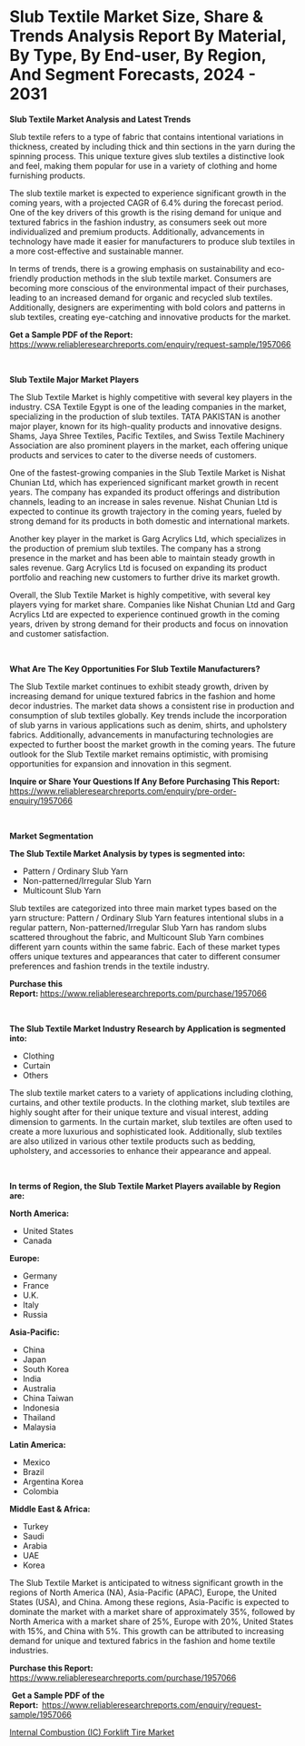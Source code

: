 <p><h1>Slub Textile Market Size, Share & Trends Analysis Report By Material, By Type, By End-user, By Region, And Segment Forecasts, 2024 - 2031</h1></p><p><strong>Slub Textile Market Analysis and Latest Trends</strong></p>
<p><p>Slub textile refers to a type of fabric that contains intentional variations in thickness, created by including thick and thin sections in the yarn during the spinning process. This unique texture gives slub textiles a distinctive look and feel, making them popular for use in a variety of clothing and home furnishing products.</p><p>The slub textile market is expected to experience significant growth in the coming years, with a projected CAGR of 6.4% during the forecast period. One of the key drivers of this growth is the rising demand for unique and textured fabrics in the fashion industry, as consumers seek out more individualized and premium products. Additionally, advancements in technology have made it easier for manufacturers to produce slub textiles in a more cost-effective and sustainable manner.</p><p>In terms of trends, there is a growing emphasis on sustainability and eco-friendly production methods in the slub textile market. Consumers are becoming more conscious of the environmental impact of their purchases, leading to an increased demand for organic and recycled slub textiles. Additionally, designers are experimenting with bold colors and patterns in slub textiles, creating eye-catching and innovative products for the market.</p></p>
<p><strong>Get a Sample PDF of the Report:&nbsp;</strong> <a href="https://www.reliableresearchreports.com/enquiry/request-sample/1957066">https://www.reliableresearchreports.com/enquiry/request-sample/1957066</a></p>
<p>&nbsp;</p>
<p><strong>Slub Textile Major Market Players</strong></p>
<p><p>The Slub Textile Market is highly competitive with several key players in the industry. CSA Textile Egypt is one of the leading companies in the market, specializing in the production of slub textiles. TATA PAKISTAN is another major player, known for its high-quality products and innovative designs. Shams, Jaya Shree Textiles, Pacific Textiles, and Swiss Textile Machinery Association are also prominent players in the market, each offering unique products and services to cater to the diverse needs of customers.</p><p>One of the fastest-growing companies in the Slub Textile Market is Nishat Chunian Ltd, which has experienced significant market growth in recent years. The company has expanded its product offerings and distribution channels, leading to an increase in sales revenue. Nishat Chunian Ltd is expected to continue its growth trajectory in the coming years, fueled by strong demand for its products in both domestic and international markets.</p><p>Another key player in the market is Garg Acrylics Ltd, which specializes in the production of premium slub textiles. The company has a strong presence in the market and has been able to maintain steady growth in sales revenue. Garg Acrylics Ltd is focused on expanding its product portfolio and reaching new customers to further drive its market growth.</p><p>Overall, the Slub Textile Market is highly competitive, with several key players vying for market share. Companies like Nishat Chunian Ltd and Garg Acrylics Ltd are expected to experience continued growth in the coming years, driven by strong demand for their products and focus on innovation and customer satisfaction.</p></p>
<p>&nbsp;</p>
<p><strong>What Are The Key Opportunities For Slub Textile Manufacturers?</strong></p>
<p><p>The Slub Textile market continues to exhibit steady growth, driven by increasing demand for unique textured fabrics in the fashion and home decor industries. The market data shows a consistent rise in production and consumption of slub textiles globally. Key trends include the incorporation of slub yarns in various applications such as denim, shirts, and upholstery fabrics. Additionally, advancements in manufacturing technologies are expected to further boost the market growth in the coming years. The future outlook for the Slub Textile market remains optimistic, with promising opportunities for expansion and innovation in this segment.</p></p>
<p><strong>Inquire or Share Your Questions If Any Before Purchasing This Report:</strong> <a href="https://www.reliableresearchreports.com/enquiry/pre-order-enquiry/1957066">https://www.reliableresearchreports.com/enquiry/pre-order-enquiry/1957066</a></p>
<p>&nbsp;</p>
<p><strong>Market Segmentation</strong></p>
<p><strong>The Slub Textile Market Analysis by types is segmented into:</strong></p>
<p><ul><li>Pattern / Ordinary Slub Yarn</li><li>Non-patterned/Irregular Slub Yarn</li><li>Multicount Slub Yarn</li></ul></p>
<p><p>Slub textiles are categorized into three main market types based on the yarn structure: Pattern / Ordinary Slub Yarn features intentional slubs in a regular pattern, Non-patterned/Irregular Slub Yarn has random slubs scattered throughout the fabric, and Multicount Slub Yarn combines different yarn counts within the same fabric. Each of these market types offers unique textures and appearances that cater to different consumer preferences and fashion trends in the textile industry.</p></p>
<p><strong>Purchase this Report:&nbsp;</strong><a href="https://www.reliableresearchreports.com/purchase/1957066">https://www.reliableresearchreports.com/purchase/1957066</a></p>
<p>&nbsp;</p>
<p><strong>The Slub Textile Market Industry Research by Application is segmented into:</strong></p>
<p><ul><li>Clothing</li><li>Curtain</li><li>Others</li></ul></p>
<p><p>The slub textile market caters to a variety of applications including clothing, curtains, and other textile products. In the clothing market, slub textiles are highly sought after for their unique texture and visual interest, adding dimension to garments. In the curtain market, slub textiles are often used to create a more luxurious and sophisticated look. Additionally, slub textiles are also utilized in various other textile products such as bedding, upholstery, and accessories to enhance their appearance and appeal.</p></p>
<p>&nbsp;</p>
<p><strong>In terms of Region, the Slub Textile Market Players available by Region are:</strong></p>
<p>
    <p> <strong> North America: </strong>
        <ul>
            <li>United States</li>
            <li>Canada</li>
        </ul>
        </p> 
    <p> <strong> Europe: </strong>
        <ul>
            <li>Germany</li>
            <li>France</li>
            <li>U.K.</li>
            <li>Italy</li>
            <li>Russia</li>
        </ul>
        </p> 
    <p> <strong> Asia-Pacific: </strong>
        <ul>
            <li>China</li>
            <li>Japan</li>
            <li>South Korea</li>
            <li>India</li>
            <li>Australia</li>
            <li>China Taiwan</li>
            <li>Indonesia</li>
            <li>Thailand</li>
            <li>Malaysia</li>
        </ul>
        </p> 
    <p> <strong> Latin America: </strong>
        <ul>
            <li>Mexico</li>
            <li>Brazil</li>
            <li>Argentina Korea</li>
            <li>Colombia</li>
        </ul>
        </p> 
    <p> <strong> Middle East & Africa: </strong>
        <ul>
            <li>Turkey</li>
            <li>Saudi</li>
            <li>Arabia</li>
            <li>UAE</li>
            <li>Korea</li>
        </ul>
    </p>
    </p>
<p><p>The Slub Textile Market is anticipated to witness significant growth in the regions of North America (NA), Asia-Pacific (APAC), Europe, the United States (USA), and China. Among these regions, Asia-Pacific is expected to dominate the market with a market share of approximately 35%, followed by North America with a market share of 25%, Europe with 20%, United States with 15%, and China with 5%. This growth can be attributed to increasing demand for unique and textured fabrics in the fashion and home textile industries.</p></p>
<p><strong>Purchase this Report: </strong><a href="https://www.reliableresearchreports.com/purchase/1957066">https://www.reliableresearchreports.com/purchase/1957066</a></p>
<p>&nbsp;<strong>Get a Sample PDF of the Report:&nbsp;&nbsp;</strong><a href="https://www.reliableresearchreports.com/enquiry/request-sample/1957066">https://www.reliableresearchreports.com/enquiry/request-sample/1957066</a></p>
<p><strong></strong></p>
<p><p><a href="https://changeable-paste-463.notion.site/Internal-Combustion-IC-Forklift-Tire-Market-A-Comprehensive-Report-of-its-Market-Share-Growth-T-a962183370bd44b0aff0c709ae341cf3">Internal Combustion (IC) Forklift Tire Market</a></p></p>